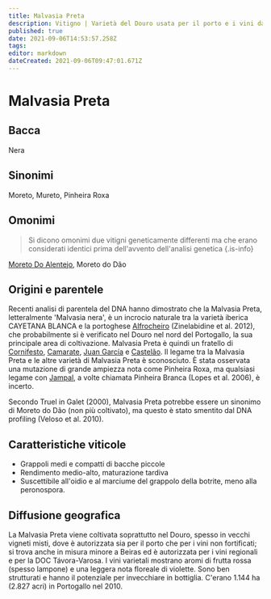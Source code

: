 ```yaml
---
title: Malvasia Preta
description: Vitigno | Varietà del Douro usata per il porto e i vini da tavola
published: true
date: 2021-09-06T14:53:57.258Z
tags: 
editor: markdown
dateCreated: 2021-09-06T09:47:01.671Z
---
```


# Malvasia Preta

## Bacca
Nera
## Sinonimi
Moreto, Mureto, Pinheira Roxa

## Omonimi
> Si dicono omonimi due vitigni geneticamente differenti ma che erano considerati identici prima dell'avvento dell'analisi genetica
{.is-info}

[Moreto Do Alentejo](/vitigni/bacca-nera/moreto-do-alentejo), Moreto do Dão 

## Origini e parentele
Recenti analisi di parentela del DNA hanno dimostrato che la Malvasia Preta, letteralmente 'Malvasia nera', è un incrocio naturale tra la varietà iberica CAYETANA BLANCA e la portoghese [Alfrocheiro](/vitigni/bacca-nera/alfrocheiro) (Zinelabidine et al. 2012), che probabilmente si è verificato nel Douro nel nord del Portogallo, la sua principale area di coltivazione. Malvasia Preta è quindi un fratello di [Cornifesto](/vitigni/bacca-nera/cornifesto), [Camarate](/vitigni/bacca-nera/camarate), [Juan García](/vitigni/bacca-nera/juan-garcia) e [Castelão](/vitigni/bacca-nera/castelao). Il legame tra la Malvasia Preta e le altre varietà di Malvasia Preta è sconosciuto. È stata osservata una mutazione di grande ampiezza nota come Pinheira Roxa, ma qualsiasi legame con [Jampal](/vitigni/bacca-nera/jampal), a volte chiamata Pinheira Branca (Lopes et al. 2006), è incerto.

Secondo Truel in Galet (2000), Malvasia Preta potrebbe essere un sinonimo di Moreto do Dão (non più coltivato), ma questo è stato smentito dal DNA profiling (Veloso et al. 2010).

## Caratteristiche viticole
- Grappoli medi e compatti di bacche piccole 
- Rendimento medio-alto, maturazione tardiva 
- Suscettibile all'oidio e al marciume del grappolo della botrite, meno alla peronospora.

## Diffusione geografica
La Malvasia Preta viene coltivata soprattutto nel Douro, spesso in vecchi vigneti misti, dove è autorizzata sia per il porto che per i vini non fortificati; si trova anche in misura minore a Beiras ed è autorizzata per i vini regionali e per la DOC Távora-Varosa. I vini varietali mostrano aromi di frutta rossa (spesso lampone) e una leggera nota floreale di violette. Sono ben strutturati e hanno il potenziale per invecchiare in bottiglia. C'erano 1.144 ha (2.827 acri) in Portogallo nel 2010.

